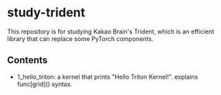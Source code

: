 # study-trident
This repository is for studying Kakao Brain's Trident, which is an efficient library that can replace some PyTorch components. 


## Contents

- 1_hello_triton: a kernel that prints "Hello Triton Kernel!". explains func\[grid\]() syntax.
